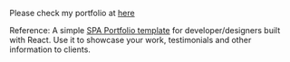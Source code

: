 Please check my portfolio at [here](https://xiaolez.github.io/portfolio)

Reference: A simple [SPA Portfolio template](https://github.com/rbhatia46/React-Portfolio) for developer/designers built with React. Use it to showcase your work, testimonials and other information to clients.


